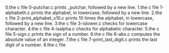 0.the c file 0-putchar.c prints _putchar, followed by a new line.
1.the c file 1-alphabeth.c prints the alphabet, in lowercase, followed by a new line.
2.the c file 2-print_alphabet_x10.c prints 10 times the alphabet, in lowercase, followed by a new line.
3.the c file 3-islower.c checks for lowercase character.
4.the c file 4-isalpha.c checks for alphabetic character.
5.the c file 5-sign.c prints the sign of a number.
6.the c file 6-abs.c computes the absolute value of an integer.
7.the c file 7-print_last_digit.c prints the last digit of a number.
8.the c file 